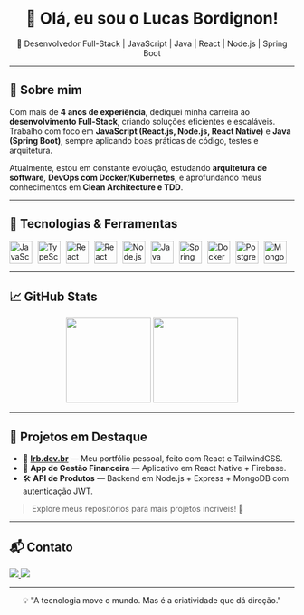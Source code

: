 <h1 align="center">👋 Olá, eu sou o Lucas Bordignon!</h1>
<p align="center">🚀 Desenvolvedor Full-Stack | JavaScript | Java | React | Node.js | Spring Boot</p>

---

## 🧠 Sobre mim

Com mais de **4 anos de experiência**, dediquei minha carreira ao **desenvolvimento Full-Stack**, criando soluções eficientes e escaláveis.  
Trabalho com foco em **JavaScript (React.js, Node.js, React Native)** e **Java (Spring Boot)**, sempre aplicando boas práticas de código, testes e arquitetura.

Atualmente, estou em constante evolução, estudando **arquitetura de software**, **DevOps com Docker/Kubernetes**, e aprofundando meus conhecimentos em **Clean Architecture e TDD**.

---

## 🚀 Tecnologias & Ferramentas

<div style="display: flex; gap: 10px;">
  <img src="https://cdn.jsdelivr.net/gh/devicons/devicon/icons/javascript/javascript-original.svg" width="40" title="JavaScript"/>
  <img src="https://cdn.jsdelivr.net/gh/devicons/devicon/icons/typescript/typescript-original.svg" width="40" title="TypeScript"/>
  <img src="https://cdn.jsdelivr.net/gh/devicons/devicon/icons/react/react-original.svg" width="40" title="React"/>
  <img src="https://cdn.jsdelivr.net/gh/devicons/devicon/icons/react/react-original.svg" width="40" title="React Native"/>
  <img src="https://cdn.jsdelivr.net/gh/devicons/devicon/icons/nodejs/nodejs-original.svg" width="40" title="Node.js"/>
  <img src="https://cdn.jsdelivr.net/gh/devicons/devicon/icons/java/java-original.svg" width="40" title="Java"/>
  <img src="https://cdn.jsdelivr.net/gh/devicons/devicon/icons/spring/spring-original.svg" width="40" title="Spring Boot"/>
  <img src="https://cdn.jsdelivr.net/gh/devicons/devicon/icons/docker/docker-original.svg" width="40" title="Docker"/>
  <img src="https://cdn.jsdelivr.net/gh/devicons/devicon/icons/postgresql/postgresql-original.svg" width="40" title="PostgreSQL"/>
  <img src="https://cdn.jsdelivr.net/gh/devicons/devicon/icons/mongodb/mongodb-original.svg" width="40" title="MongoDB"/>
</div>

---

## 📈 GitHub Stats

<div align="center">
  <img height="150em" src="https://github-readme-stats.vercel.app/api?username=lucasrbordignon&show_icons=true&theme=radical&include_all_commits=true&count_private=true"/>
  <img height="150em" src="https://github-readme-stats.vercel.app/api/top-langs/?username=lucasrbordignon&layout=compact&langs_count=8&theme=radical"/>
</div>

---

## 📌 Projetos em Destaque

- 🎯 **[lrb.dev.br](https://www.lrb.dev.br)** — Meu portfólio pessoal, feito com React e TailwindCSS.
- 📱 **App de Gestão Financeira** — Aplicativo em React Native + Firebase.
- 🛠️ **API de Produtos** — Backend em Node.js + Express + MongoDB com autenticação JWT.

> Explore meus repositórios para mais projetos incríveis! 🌟

---

## 📬 Contato

<div align="left">
  <a href="https://www.linkedin.com/in/lucasrbordignon/" target="_blank">
    <img src="https://img.shields.io/badge/-LinkedIn-%230077B5?style=for-the-badge&logo=linkedin&logoColor=white" />
  </a>
  <a href="https://instagram.com/lucasrbordignon" target="_blank">
    <img src="https://img.shields.io/badge/-Instagram-%23E4405F?style=for-the-badge&logo=instagram&logoColor=white" />
  </a>
</div>

---

<p align="center">💡 "A tecnologia move o mundo. Mas é a criatividade que dá direção."</p>
